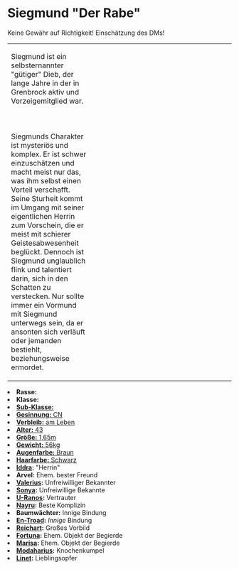 # Siegmund "Der Rabe"

<primary-label ref="player"/>

<secondary-label ref="faergria"/>

<secondary-label ref="tinorland"/>

<secondary-label ref="vasall"/>

<secondary-label ref="diebesgilde"/>

<warning>Keine Gewähr auf Richtigkeit! Einschätzung des DMs!</warning>

<table>
<tr><td>
<p>
Siegmund ist ein selbsternannter "gütiger" Dieb, der lange Jahre in der
<a href="Grenbrock.md" anchor="diebesgilde"></a> in Grenbrock aktiv und Vorzeigemitglied war.
<br></br><br></br>
Siegmunds Charakter ist mysteriös und komplex. Er ist schwer einzuschätzen und macht meist nur das, was ihm selbst einen
Vorteil verschafft. Seine Sturheit kommt im Umgang mit seiner eigentlichen Herrin zum Vorschein, die er meist mit
schierer Geistesabwesenheit beglückt. Dennoch ist Siegmund unglaublich flink und talentiert darin, sich in den Schatten
zu verstecken. Nur sollte immer ein Vormund mit Siegmund unterwegs sein, da er ansonten sich verläuft oder jemanden
bestiehlt, beziehungsweise ermordet.
</p>

</td><td width="300">
<!-- Edit here -->
<img src="siegmund.jpg" alt="" />
</td></tr>
</table>

<procedure title="Allgemeine Informationen">
<list columns="2">
<li><b>Rasse:</b> <a href="Folks.md" anchor="menschen"></a></li>
<li><b>Klasse:</b> <a href="Classes.md" anchor="schurke"/></li>
<li><b>Sub-Klasse:</b> <a href="Classes.md" anchor="dieb"/></li>
<li><b>Gesinnung:</b> CN</li>
<li><b>Verbleib:</b> am Leben</li>
</list>
</procedure>

<procedure title="Aussehen">
<list columns="3">
<li><b>Alter:</b> 43</li>
<li><b>Größe:</b> 1,65m</li>
<li><b>Gewicht:</b> 56kg</li>
<li><b>Augenfarbe:</b> Braun</li>
<li><b>Haarfarbe:</b> Schwarz</li>
</list>
</procedure>

<procedure title="Beziehungen">
<list columns="2">
<li><b><a href="Iddra.md">Iddra</a>:</b> "Herrin"</li>
<li><b>Arvel:</b> Ehem. bester Freund</li>
<li><b><a href="Valerius.md">Valerius</a>:</b> Unfreiwilliger Bekannter</li>
<li><b><a href="Sonya.md">Sonya</a>:</b> Unfreiwillige Bekannte</li>
<li><b><a href="U-Ranos.md">U-Ranos</a>:</b> Vertrauter</li>
<li><b><a href="Nayru.md">Nayru</a>:</b> Beste Komplizin</li>
<li><b>Baumwächter:</b> Innige Bindung</li>
<li><b><a href="En-Troad.md">En-Troad</a>:</b> <i>Innige</i> Bindung</li>
<li><b><a href="Reichart.md">Reichart</a>:</b> Großes Vorbild</li>
<li><b><a href="Fortuna.md">Fortuna</a>:</b> Ehem. Objekt der Begierde</li>
<li><b><a href="Marisa.md">Marisa</a>:</b> Ehem. Objekt der Begierde</li>
<li><b><a href="Modaharius.md">Modaharius</a>:</b> Knochenkumpel</li>
<li><b><a href="Linet.md">Linet</a>:</b> Lieblingsopfer</li>
</list>
</procedure>

<!--
## Notizen

- **Ziele:** 
- **Geheimnisse:** 
-->